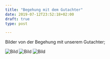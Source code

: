 ```yaml
---
title: "Begehung mit dem Gutachter"
date: 2019-07-12T23:52:18+02:00
draft: true
type: post

---
```


Bilder von der Begehung mit unserem Gutachter;

![Bild](/20190712begehung.jpg)
![Bild](/20190712begehung2.jpg)
![Bild](/20190712begehung3.jpg)


